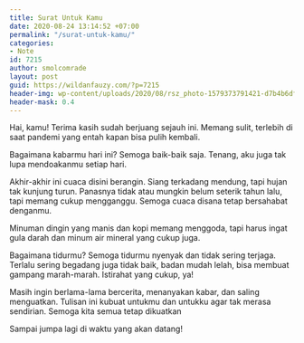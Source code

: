 ```yaml
---
title: Surat Untuk Kamu
date: 2020-08-24 13:14:52 +07:00
permalink: "/surat-untuk-kamu/"
categories:
- Note
id: 7215
author: smolcomrade
layout: post
guid: https://wildanfauzy.com/?p=7215
header-img: wp-content/uploads/2020/08/rsz_photo-1579373791421-d7b4b6dfb8b7.jpg
header-mask: 0.4
---
```


Hai, kamu! Terima kasih sudah berjuang sejauh ini. Memang sulit, terlebih di saat pandemi yang entah kapan bisa pulih kembali.&nbsp;

Bagaimana kabarmu hari ini? Semoga baik-baik saja. Tenang, aku juga tak lupa mendoakanmu setiap hari.

Akhir-akhir ini cuaca disini berangin. Siang terkadang mendung, tapi hujan tak kunjung turun. Panasnya tidak atau mungkin belum seterik tahun lalu, tapi memang cukup mengganggu. Semoga cuaca disana tetap bersahabat denganmu.

Minuman dingin yang manis dan kopi memang menggoda, tapi harus ingat gula darah dan minum air mineral yang cukup juga.

Bagaimana tidurmu? Semoga tidurmu nyenyak dan tidak sering terjaga. Terlalu sering begadang juga tidak baik, badan mudah lelah, bisa membuat gampang marah-marah. Istirahat yang cukup, ya!

Masih ingin berlama-lama bercerita, menanyakan kabar, dan saling menguatkan. Tulisan ini kubuat untukmu dan untukku agar tak merasa sendirian. Semoga kita semua tetap dikuatkan

Sampai jumpa lagi di waktu yang akan datang!